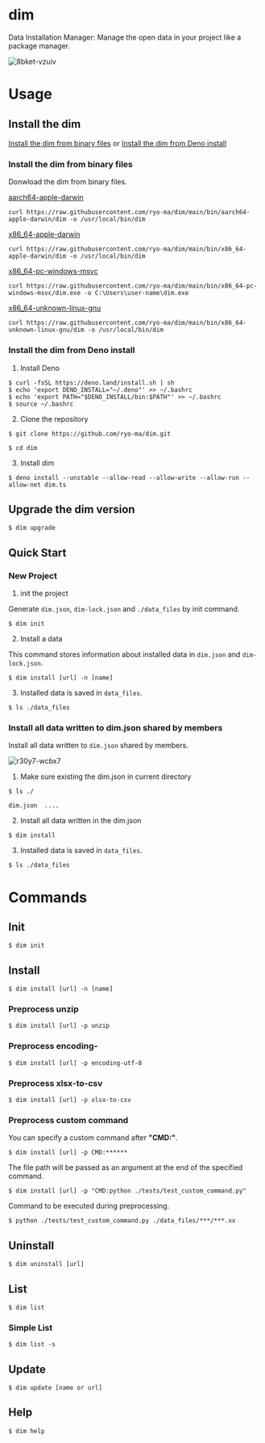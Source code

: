 # dim

Data Installation Manager: Manage the open data in your project like a package
manager.

![8bket-vzuiv](https://user-images.githubusercontent.com/6661165/148486923-a29f6ea5-ecbc-4d69-9f40-66bed34e3f99.gif)


# Usage

## Install the dim

[Install the dim from binary files](#install-the-dim-from-binary-files) or [Install the dim from Deno install](#install-the-dim-from-deno-install)

### Install the dim from binary files

Donwload the dim from binary files.

[aarch64-apple-darwin](https://github.com/ryo-ma/dim/raw/main/bin/aarch64-apple-darwin/dim)

```
curl https://raw.githubusercontent.com/ryo-ma/dim/main/bin/aarch64-apple-darwin/dim -o /usr/local/bin/dim
```

[x86_64-apple-darwin](https://github.com/ryo-ma/dim/raw/main/bin/x86_64-apple-darwin/dim)

```
curl https://raw.githubusercontent.com/ryo-ma/dim/main/bin/x86_64-apple-darwin/dim -o /usr/local/bin/dim
```

[x86_64-pc-windows-msvc](https://github.com/ryo-ma/dim/raw/main/bin/x86_64-pc-windows-msvc/dim.exe)

```
curl https://raw.githubusercontent.com/ryo-ma/dim/main/bin/x86_64-pc-windows-msvc/dim.exe -o C:\Users\user-name\dim.exe
```

[x86_64-unknown-linux-gnu](https://github.com/ryo-ma/dim/raw/main/bin/x86_64-unknown-linux-gnu/dim)

```
curl https://raw.githubusercontent.com/ryo-ma/dim/main/bin/x86_64-unknown-linux-gnu/dim -o /usr/local/bin/dim
```

### Install the dim from Deno install

1. Install Deno

```
$ curl -fsSL https://deno.land/install.sh | sh
$ echo 'export DENO_INSTALL="~/.deno"' >> ~/.bashrc
$ echo 'export PATH="$DENO_INSTALL/bin:$PATH"' >> ~/.bashrc
$ source ~/.bashrc
```

2. Clone the repository

```
$ git clone https://github.com/ryo-ma/dim.git
```

```
$ cd dim
```

3. Install dim

```
$ deno install --unstable --allow-read --allow-write --allow-run --allow-net dim.ts
```

## Upgrade the dim version

```
$ dim upgrade
```

## Quick Start

### New Project

1. init the project

Generate `dim.json`, `dim-lock.json` and `./data_files` by init command.

```
$ dim init
```

2. Install a data

This command stores information about installed data in `dim.json` and `dim-lock.json`.

```
$ dim install [url] -n [name]
```

3. Installed data is saved in `data_files`.

```
$ ls ./data_files 
```

### Install all data written to dim.json shared by members

Install all data written to `dim.json` shared by members.

![r30y7-wcbx7](https://user-images.githubusercontent.com/6661165/148490980-c1ae8195-a3fd-430f-aa10-c11c7cf1fd64.gif)

1. Make sure existing the dim.json in current directory

```
$ ls ./

dim.json  ....
```

2. Install all data written in the dim.json

```
$ dim install
```

3. Installed data is saved in `data_files`.

```
$ ls ./data_files 
```

# Commands

## Init

```
$ dim init
```

## Install

```
$ dim install [url] -n [name]
```

### Preprocess unzip

```
$ dim install [url] -p unzip
```

### Preprocess encoding-

```
$ dim install [url] -p encoding-utf-8
```

### Preprocess xlsx-to-csv

```
$ dim install [url] -p xlsx-to-csv
```

### Preprocess custom command 

You can specify a custom command after **"CMD:"**.


```
$ dim install [url] -p CMD:******
```

The file path will be passed as an argument at the end of the specified command.

```
$ dim install [url] -p "CMD:python ./tests/test_custom_command.py"
```

Command to be executed during preprocessing.

```
$ python ./tests/test_custom_command.py ./data_files/***/***.xx
```


## Uninstall

```
$ dim uninstall [url]
```

## List

```
$ dim list
```

### Simple List

```
$ dim list -s
```

## Update

```
$ dim update [name or url]
```



## Help

```
$ dim help
```

